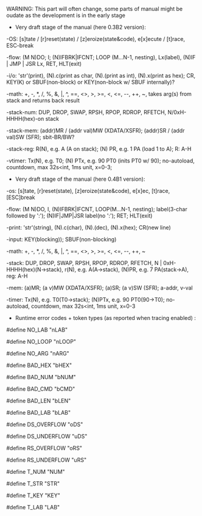 WARNING: This part will often change, some parts of manual might be oudate as the development is in the early stage

- Very draft stage of the manual (here 0.3B2 version):

-OS:					[s]tate / [r]reset(state) / [z]eroize(state&code), e[x]ecute / [t]race, ESC-break

-flow: 				(M N)DO; I; (N)IFBRK|IFCNT; LOOP (M...N-1, nesting), Lx(label), (N)IF | JMP | JSR Lx, RET, HLT(exit)

-i/o: 				'str'(print), (N).c(print as char, (N).(print as int), (N).x(print as hex); CR, KEY(K) or SBUF(non-block) or KEY(non-block w/ SBUF internally)?

-math:				+, -, *, /, %, &, |, ^, ==, <>, >, >=, <, <=, --, ++, ~, takes arg(s) from stack and returns back result

-stack-num:		DUP, DROP, SWAP, RPSH, RPOP, RDROP, RFETCH, N/0xH-HHHH(hex)-on stack

-stack-mem:		(addr)MR / (addr val)MW (XDATA/XSFR); (addr)SR / (addr val)SW (SFR); sbit-BR/BW?

-stack-reg:		R(N), e.g. A (A on stack); (N) PR, e.g. 1 PA (load 1 to A); R: A-H

-vtimer: 			Tx(N), e.g. T0; (N) PTx, e.g. 90 PT0 (inits PT0 w/ 90); no-autoload, countdown, max 32s<int, 1ms unit, x=0-3;

- Very draft stage of the manual (here 0.4B1 version):

-os:		[s]tate, [r]reset(state), [z]eroize(state&code), e[x]ec, [t]race, [ESC]break

-flow:	(M N)DO, I, (N)IFBRK|IFCNT, LOOP(M...N-1, nesting); label(3-char followed by ':'); (N)IF|JMP|JSR label(no ':'); RET; HLT(exit)

-print:	'str'(string), (N).c(char), (N).(dec), (N).x(hex); CR(new line)

-input:	KEY(blocking)); SBUF(non-blocking)

-math:	+, -, *, /, %, &, |, ^, ==, <>, >, >=, <, <=, --, ++, ~

-stack:	DUP, DROP, SWAP, RPSH, RPOP, RDROP, RFETCH, N | 0xH-HHHH(hex)(N->stack), r(N), e.g. A(A->stack), (N)PR, e.g. 7 PA(stack->A), reg: A-H

-mem:		(a)MR; (a v)MW (XDATA/XSFR); (a)SR; (a v)SW (SFR); a-addr, v-val

-timer:	Tx(N), e.g. T0(T0->stack); (N)PTx, e.g. 90 PT0(90->T0); no-autoload, countdown, max 32s<int, 1ms unit, x=0-3

- Runtime error codes + token types (as reported when tracing enabled) :

#define NO_LAB				"nLAB"

#define NO_LOOP				"nLOOP"

#define NO_ARG				"nARG"

#define BAD_HEX				"bHEX"

#define BAD_NUM				"bNUM"

#define BAD_CMD				"bCMD"

#define BAD_LEN 			"bLEN"

#define BAD_LAB				"bLAB"

#define DS_OVERFLOW		"oDS"

#define DS_UNDERFLOW	"uDS"

#define RS_OVERFLOW		"oRS"

#define RS_UNDERFLOW	"uRS"

#define	T_NUM					"NUM"

#define	T_STR					"STR"

#define	T_KEY					"KEY"

#define	T_LAB					"LAB"
